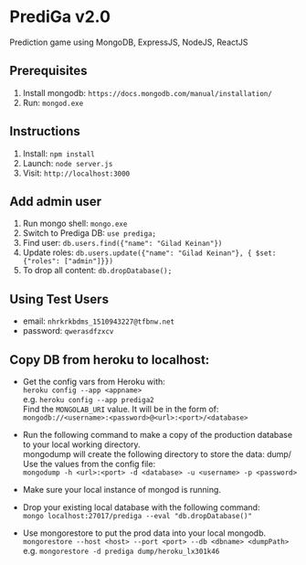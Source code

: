 # PrediGa v2.0
Prediction game using MongoDB, ExpressJS, NodeJS, ReactJS

## Prerequisites
1. Install mongodb: `https://docs.mongodb.com/manual/installation/`
2. Run: `mongod.exe`

## Instructions
1. Install: `npm install`
2. Launch: `node server.js`
3. Visit: `http://localhost:3000`

## Add admin user
1. Run mongo shell: `mongo.exe`
2. Switch to Prediga DB: `use prediga;`
3. Find user: `db.users.find({"name": "Gilad Keinan"})`
4. Update roles: `db.users.update({"name": "Gilad Keinan"}, { $set: {"roles": ["admin"]}})` 
5. To drop all content: `db.dropDatabase();`

## Using Test Users
- email: `nhrkrkbdms_1510943227@tfbnw.net`
- password: `qwerasdfzxcv`

## Copy DB from heroku to localhost:
- Get the config vars from Heroku with:  
 `heroku config --app <appname>`  
 e.g. `heroku config --app prediga2`  
Find the `MONGOLAB_URI` value. It will be in the form of: `mongodb://<username>:<password>@<url>:<port>/<database>`

- Run the following command to make a copy of the production database to your local working directory.  
 mongodump will create the following directory to store the data: dump/<database>  
 Use the values from the config file:     
`mongodump -h <url>:<port> -d <database> -u <username> -p <password>`  


- Make sure your local instance of mongod is running.

- Drop your existing local database with the following command:  
`mongo localhost:27017/prediga --eval "db.dropDatabase()"`

- Use mongorestore to put the prod data into your local mongodb.  
`mongorestore --host <host> --port <port> --db <dbname> <dumpPath>`  
e.g. `mongorestore -d prediga dump/heroku_lx301k46`